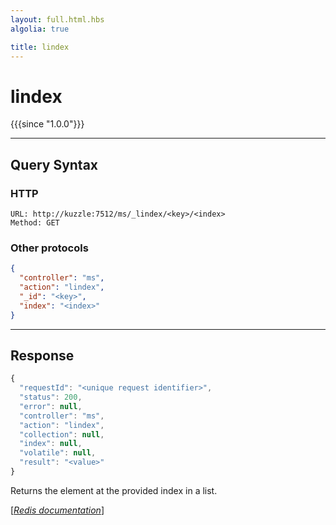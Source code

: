 ```yaml
---
layout: full.html.hbs
algolia: true

title: lindex
---
```


# lindex

{{{since "1.0.0"}}}



---

## Query Syntax

### HTTP

```http
URL: http://kuzzle:7512/ms/_lindex/<key>/<index>
Method: GET
```

### Other protocols


```json
{
  "controller": "ms",
  "action": "lindex",
  "_id": "<key>",
  "index": "<index>"
}
```

---

## Response

```javascript
{
  "requestId": "<unique request identifier>",
  "status": 200,
  "error": null,
  "controller": "ms",
  "action": "lindex",
  "collection": null,
  "index": null,
  "volatile": null,
  "result": "<value>"
}
```

Returns the element at the provided index in a list.

[[_Redis documentation_]](https://redis.io/commands/lindex)
